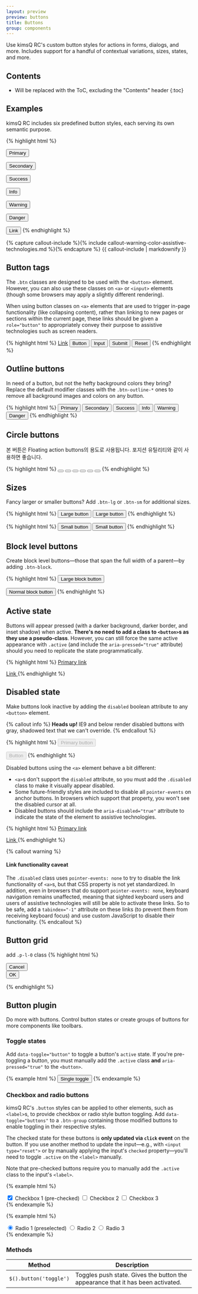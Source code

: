 ```yaml
---
layout: preview
preview: buttons
title: Buttons
group: components
---
```


Use kimsQ RC's custom button styles for actions in forms, dialogs, and more. Includes support for a handful of contextual variations, sizes, states, and more.

## Contents

* Will be replaced with the ToC, excluding the "Contents" header
{:toc}

## Examples

kimsQ RC includes six predefined button styles, each serving its own semantic purpose.

{% highlight html %}
<!-- Provides extra visual weight and identifies the primary action in a set of buttons -->
<button type="button" class="btn btn-primary">Primary</button>

<!-- Secondary, outline button -->
<button type="button" class="btn btn-secondary">Secondary</button>

<!-- Indicates a successful or positive action -->
<button type="button" class="btn btn-success">Success</button>

<!-- Contextual button for informational alert messages -->
<button type="button" class="btn btn-info">Info</button>

<!-- Indicates caution should be taken with this action -->
<button type="button" class="btn btn-warning">Warning</button>

<!-- Indicates a dangerous or potentially negative action -->
<button type="button" class="btn btn-danger">Danger</button>

<!-- Deemphasize a button by making it look like a link while maintaining button behavior -->
<button type="button" class="btn btn-link">Link</button>
{% endhighlight %}

{% capture callout-include %}{% include callout-warning-color-assistive-technologies.md %}{% endcapture %}
{{ callout-include | markdownify }}

## Button tags

The `.btn` classes are designed to be used with the `<button>` element. However, you can also use these classes on `<a>` or `<input>` elements (though some browsers may apply a slightly different rendering).

When using button classes on `<a>` elements that are used to trigger in-page functionality (like collapsing content), rather than linking to new pages or sections within the current page, these links should be given a `role="button"` to appropriately convey their purpose to assistive technologies such as screen readers.

{% highlight html %}
<a class="btn btn-primary" href="#" role="button">Link</a>
<button class="btn btn-primary" type="submit">Button</button>
<input class="btn btn-primary" type="button" value="Input">
<input class="btn btn-primary" type="submit" value="Submit">
<input class="btn btn-primary" type="reset" value="Reset">
{% endhighlight %}


## Outline buttons

In need of a button, but not the hefty background colors they bring? Replace the default modifier classes with the `.btn-outline-*` ones to remove all background images and colors on any button.

{% highlight html %}
<button type="button" class="btn btn-outline-primary">Primary</button>
<button type="button" class="btn btn-outline-secondary">Secondary</button>
<button type="button" class="btn btn-outline-success">Success</button>
<button type="button" class="btn btn-outline-info">Info</button>
<button type="button" class="btn btn-outline-warning">Warning</button>
<button type="button" class="btn btn-outline-danger">Danger</button>
{% endhighlight %}

## Circle buttons

본 버튼은 Floating action buttons의 용도로 사용됩니다. 포지션 유틸리티와 같이 사용하면 좋습니다.

{% highlight html %}
<button type="button" class="btn btn-circle-primary"><span class="icon icon-star-filled"></span></button>
<button type="button" class="btn btn-circle-secondary"><span class="icon icon-star-filled"></span></button>
<button type="button" class="btn btn-circle-success"><span class="icon icon-star-filled"></span></button>
<button type="button" class="btn btn-circle-info"><span class="icon icon-star-filled"></span></button>
<button type="button" class="btn btn-circle-warning"><span class="icon icon-star-filled"></span></button>
<button type="button" class="btn btn-circle-danger"><span class="icon icon-star-filled"></span></button>
{% endhighlight %}

## Sizes

Fancy larger or smaller buttons? Add `.btn-lg` or `.btn-sm` for additional sizes.

{% highlight html %}
<button type="button" class="btn btn-primary btn-lg">Large button</button>
<button type="button" class="btn btn-secondary btn-lg">Large button</button>
{% endhighlight %}

{% highlight html %}
<button type="button" class="btn btn-primary btn-sm">Small button</button>
<button type="button" class="btn btn-secondary btn-sm">Small button</button>
{% endhighlight %}

## Block level buttons

Create block level buttons—those that span the full width of a parent—by adding `.btn-block`.

{% highlight html %}
<button type="button" class="btn btn-primary btn-lg btn-block">
  Large block button
</button>

<button type="button" class="btn btn-primary btn-block">
  Normal block button
</button>
{% endhighlight %}

## Active state

Buttons will appear pressed (with a darker background, darker border, and inset shadow) when active. **There's no need to add a class to `<button>`s as they use a pseudo-class**. However, you can still force the same active appearance with `.active` (and include the <code>aria-pressed="true"</code> attribute) should you need to replicate the state programmatically.

{% highlight html %}
<a href="#" class="btn btn-primary btn-lg active" role="button" aria-pressed="true">
  Primary link
</a>

<a href="#" class="btn btn-secondary btn-lg active" role="button" aria-pressed="true">
  Link
</a>
{% endhighlight %}

## Disabled state

Make buttons look inactive by adding the `disabled` boolean attribute to any `<button>` element.

{% callout info %}
**Heads up!** IE9 and below render disabled buttons with gray, shadowed text that we can't override.
{% endcallout %}

{% highlight html %}
<button type="button" class="btn btn-lg btn-primary" disabled>
  Primary button
</button>

<button type="button" class="btn btn-secondary btn-lg" disabled>
  Button
</button>
{% endhighlight %}

Disabled buttons using the `<a>` element behave a bit different:

- `<a>`s don't support the `disabled` attribute, so you must add the `.disabled` class to make it visually appear disabled.
- Some future-friendly styles are included to disable all `pointer-events` on anchor buttons. In browsers which support that property, you won't see the disabled cursor at all.
- Disabled buttons should include the `aria-disabled="true"` attribute to indicate the state of the element to assistive technologies.

{% highlight html %}
<a href="#" class="btn btn-primary btn-lg disabled" role="button" aria-disabled="true">
  Primary link
</a>

<a href="#" class="btn btn-secondary btn-lg disabled" role="button" aria-disabled="true">
  Link
</a>
{% endhighlight %}

{% callout warning %}
#### Link functionality caveat

The `.disabled` class uses `pointer-events: none` to try to disable the link functionality of `<a>`s, but that CSS property is not yet standardized. In addition, even in browsers that do support `pointer-events: none`, keyboard navigation remains unaffected, meaning that sighted keyboard users and users of assistive technologies will still be able to activate these links. So to be safe, add a `tabindex="-1"` attribute on these links (to prevent them from receiving keyboard focus) and use custom JavaScript to disable their functionality.
{% endcallout %}

## Button grid
add `.p-l-0` class
{% highlight html %}
<div class="content-padded">
  <div class="row">
    <div class="col-xs-6">
      <button type="button" class="btn btn-secondary btn-block">Cancel</button>
    </div>
    <div class="col-xs-6 p-l-0">
      <button type="button" class="btn btn-primary btn-block">OK</button>
    </div>
  </div>
</div>

{% endhighlight %}


## Button plugin

Do more with buttons. Control button states or create groups of buttons for more components like toolbars.

### Toggle states

Add `data-toggle="button"` to toggle a button's `active` state. If you're pre-toggling a button, you must manually add the `.active` class **and** `aria-pressed="true"` to the `<button>`.

{% example html %}
<button type="button" class="btn btn-primary" data-toggle="button" aria-pressed="false" autocomplete="off">
  Single toggle
</button>
{% endexample %}

### Checkbox and radio buttons

kimsQ RC's `.button` styles can be applied to other elements, such as `<label>`s, to provide checkbox or radio style button toggling. Add `data-toggle="buttons"` to a `.btn-group` containing those modified buttons to enable toggling in their respective styles.

The checked state for these buttons is **only updated via `click` event** on the button. If you use another method to update the input—e.g., with `<input type="reset">` or by manually applying the input's `checked` property—you'll need to toggle `.active` on the `<label>` manually.

Note that pre-checked buttons require you to manually add the `.active` class to the input's `<label>`.

{% example html %}
<div class="btn-group" data-toggle="buttons">
  <label class="btn btn-primary active">
    <input type="checkbox" checked autocomplete="off"> Checkbox 1 (pre-checked)
  </label>
  <label class="btn btn-primary">
    <input type="checkbox" autocomplete="off"> Checkbox 2
  </label>
  <label class="btn btn-primary">
    <input type="checkbox" autocomplete="off"> Checkbox 3
  </label>
</div>
{% endexample %}

{% example html %}
<div class="btn-group" data-toggle="buttons">
  <label class="btn btn-primary active">
    <input type="radio" name="options" id="option1" autocomplete="off" checked> Radio 1 (preselected)
  </label>
  <label class="btn btn-primary">
    <input type="radio" name="options" id="option2" autocomplete="off"> Radio 2
  </label>
  <label class="btn btn-primary">
    <input type="radio" name="options" id="option3" autocomplete="off"> Radio 3
  </label>
</div>
{% endexample %}

### Methods

| Method | Description |
| --- | --- |
| `$().button('toggle')` |Toggles push state. Gives the button the appearance that it has been activated.  |
